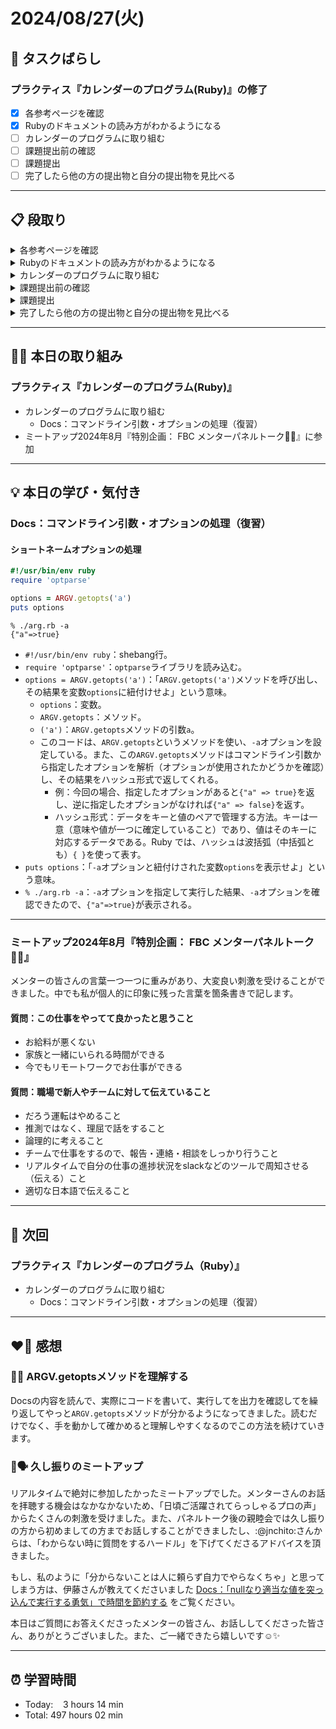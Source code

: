 # 2024/08/27(火)
## 🧩 タスクばらし
### プラクティス『カレンダーのプログラム(Ruby)』の修了
- [x] 各参考ページを確認
- [x] Rubyのドキュメントの読み方がわかるようになる
- [ ] カレンダーのプログラムに取り組む
- [ ] 課題提出前の確認
- [ ] 課題提出
- [ ] 完了したら他の方の提出物と自分の提出物を見比べる

---

## 📋 段取り
<details><summary>各参考ページを確認</summary>

- [x] [class Enumerator](https://docs.ruby-lang.org/ja/latest/class/Enumerator.html)
- [x] [library optparse](https://docs.ruby-lang.org/ja/latest/library/optparse.html)
- [x] [class Date](https://docs.ruby-lang.org/ja/latest/class/Date.html)
- [x] [rubyでコマンドを作る](https://bootcamp.fjord.jp/articles/40)
- [x] [コマンドライン引数・オプションの処理](https://bootcamp.fjord.jp/pages/251)
- [x] [プログラミングでよく使う英単語のまとめ【随時更新】 - Qiita](https://qiita.com/Ted-HM/items/7dde25dcffae4cdc7923)
- [x] [プログラミング初心者は変数名やメソッド名を略さない方がいいよ、という話 - give IT a try](https://blog.jnito.com/entry/2020/10/20/092724)
</details>


<details><summary>Rubyのドキュメントの読み方がわかるようになる</summary>

- [x] 『[Ruby公式リファレンスの読み方](https://www.youtube.com/watch?v=5lvECnh_PCg)』
- [x] 『[Rubyの公式リファレンスが読めるようになる本](https://zenn.dev/jnchito/books/how-to-read-ruby-reference)』
   - [x] Chapter 01 はじめに
   - [x] Chapter 02 ユースケースその1：ググって公式リファレンスにたどり着いた場合
   - [x] Chapter 03 ユースケースその2：クラスのメソッド一覧から目的のメソッドを探す場合
   - [x] Chapter 04 ユースケースその3：Rubyにはどんなクラスやモジュールがあるのか知りたい場合
   - [x] Chapter 05 ユースケースその4：わからない用語を調べたい場合
   - [x] Chapter 06 ユースケースその5：記号の意味を調べたい場合
   - [x] Chapter 07 ユースケースその6：Rubyの使い方や言語仕様を学びたい場合
   - [x] Chapter 08 ユースケースその7：公式リファレンスを横断的に検索したい場合
   - [x] Chapter 09 付録：Ruby on Railsの公式リファレンスについて
</details>


<details><summary>カレンダーのプログラムに取り組む</summary>

- [ ] カレンダーのプログラムを書く

**※ 分からない箇所が出てきたときは、以下のヒントを適宜参考にすること**
- [library optparse](https://docs.ruby-lang.org/ja/latest/library/optparse.html)
- [Date class](https://docs.ruby-lang.org/ja/latest/class/Date.html)
- [カレンダー課題のQ&A](https://bootcamp.fjord.jp/questions/tags/%E3%82%AB%E3%83%AC%E3%83%B3%E3%83%80%E3%83%BC?all=true)
- [【新人プログラマ応援】開発タスクをアサインされたらどういう手順で進めるべきか - Qiita](https://qiita.com/jnchito/items/017487cd882091494298)
- [セルフマネジメントの必須スキル「タスクばらし」そのポイント | Social Change!](https://kuranuki.sonicgarden.jp/archives/21981)
- [プログラミング初心者歓迎！「エラーが出ました。どうすればいいですか？」から卒業するための基本と極意（解説動画付き）](https://qiita.com/jnchito/items/056325421b7e36f02335)
- [🤔 わからないことをメンターや他の受講生に質問をする方法](https://bootcamp.fjord.jp/pages/use_the_question_room) 
</details>


<details><summary>課題提出前の確認</summary>

- [ ] [RubyTips - komagataのブログ](https://docs.komagata.org/tags/rubytips/)
- [ ] [初心者がRailsプロジェクトへの初PRする前に見るチェックリスト - komagataのブログ](https://docs.komagata.org/5676)
- [ ] [GitHubでコードを提出するときに気をつけること](https://bootcamp.fjord.jp/pages/info-for-github)
- [ ] [プログラミング初心者はgit commitする前に必ずdiffを自分でレビューするクセを付けよう](https://bootcamp.fjord.jp/pages/322)
- [ ] [プルリクエスト形式で提出物を出す際の「これはやっちゃダメ」リスト](https://bootcamp.fjord.jp/pages/317)
</details>


<details><summary>課題提出</summary>

- [ ] Pull Request としてアップする
- [ ] URL と Terminal での実行結果を提出
</details>


<details><summary>完了したら他の方の提出物と自分の提出物を見比べる</summary>

- [ ] 他の方の提出物と自分の提出物を見比べる
</details>

---

## ✍🏻 本日の取り組み
### プラクティス『カレンダーのプログラム(Ruby)』
- カレンダーのプログラムに取り組む
   - Docs：コマンドライン引数・オプションの処理（復習）
- ミートアップ2024年8月『特別企画： FBC メンターパネルトーク🧑‍🏫』に参加

---

## 💡 本日の学び・気付き
### Docs：コマンドライン引数・オプションの処理（復習）
#### ショートネームオプションの処理
```ruby
#!/usr/bin/env ruby
require 'optparse'

options = ARGV.getopts('a')
puts options
```
```
% ./arg.rb -a 
{"a"=>true}
```
- `#!/usr/bin/env ruby`：shebang行。
- `require 'optparse'`：`optparse`ライブラリを読み込む。
- `options = ARGV.getopts('a')`：「`ARGV.getopts('a')`メソッドを呼び出し、その結果を変数`options`に紐付けせよ」という意味。
   - `options`：変数。
   - `ARGV.getopts`：メソッド。
   - `('a')`：`ARGV.getopts`メソッドの引数`a`。
   - このコードは、`ARGV.getopts`というメソッドを使い、`-a`オプションを設定している。また、この`ARGV.getopts`メソッドはコマンドライン引数から指定したオプションを解析（オプションが使用されたかどうかを確認）し、その結果をハッシュ形式で返してくれる。
      - 例：今回の場合、指定したオプションがあると`{"a" => true}`を返し、逆に指定したオプションがなければ`{"a" => false}`を返す。
      - ハッシュ形式：データをキーと値のペアで管理する方法。キーは一意（意味や値が一つに確定していること）であり、値はそのキーに対応するデータである。Ruby では、ハッシュは波括弧（中括弧とも）`{ }`を使って表す。
- `puts options`：「`-a`オプションと紐付けされた変数`options`を表示せよ」という意味。
- `% ./arg.rb -a`：`-a`オプションを指定して実行した結果、`-a`オプションを確認できたので、`{"a"=>true}`が表示される。

---

### ミートアップ2024年8月『特別企画： FBC メンターパネルトーク🧑‍🏫』
メンターの皆さんの言葉一つ一つに重みがあり、大変良い刺激を受けることができました。中でも私が個人的に印象に残った言葉を箇条書きで記します。
#### 質問：この仕事をやってて良かったと思うこと
- お給料が悪くない
- 家族と一緒にいられる時間ができる
- 今でもリモートワークでお仕事ができる
#### 質問：職場で新人やチームに対して伝えていること
- だろう運転はやめること
- 推測ではなく、理屈で話をすること
- 論理的に考えること
- チームで仕事をするので、報告・連絡・相談をしっかり行うこと
- リアルタイムで自分の仕事の進捗状況をslackなどのツールで周知させる（伝える）こと
- 適切な日本語で伝えること

---

## 📍 次回
### プラクティス『カレンダーのプログラム（Ruby）』
- カレンダーのプログラムに取り組む
   - Docs：コマンドライン引数・オプションの処理（復習）

---

## ❤️‍🔥 感想
### ✍🏻 ARGV.getoptsメソッドを理解する
Docsの内容を読んで、実際にコードを書いて、実行してを出力を確認してを繰り返してやっと`ARGV.getopts`メソッドが分かるようになってきました。読むだけでなく、手を動かして確かめると理解しやすくなるのでこの方法を続けていきます。

### 🥂🗣️ 久し振りのミートアップ
リアルタイムで絶対に参加したかったミートアップでした。メンターさんのお話を拝聴する機会はなかなかないため、「日頃ご活躍されてらっしゃるプロの声」からたくさんの刺激を受けました。また、パネルトーク後の親睦会では久し振りの方から初めましての方までお話しすることができましたし、:@jnchito:さんからは、「わからない時に質問をするハードル」を下げてくださるアドバイスを頂きました。

もし、私のように「分からないことは人に頼らず自力でやらなくちゃ」と思ってしまう方は、伊藤さんが教えてくださいました [Docs：「nullなり適当な値を突っ込んで実行する勇気」で時間を節約する](https://bootcamp.fjord.jp/pages/put-null-value) をご覧ください。

本日はご質問にお答えくださったメンターの皆さん、お話ししてくださった皆さん、ありがとうございました。また、ご一緒できたら嬉しいです☺️✨

---

## ⏰ 学習時間
- Today:&nbsp;&nbsp;&nbsp; 3 hours 14 min
- Total: 497 hours 02 min
